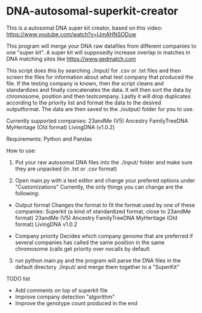 # DNA-autosomal-superkit-creator

This is a autosomal DNA super kit creator, based on this video:
https://www.youtube.com/watch?v=IJmAHNSODuw

This program will merge your DNA raw datafiles from different companies to one "super kit".
A super kit will supposedly increase overlap in matches in DNA matching sites like https://www.gedmatch.com

This script does this by searching ./input/ for .csv or .txt files and then screen the files for information about what test company that produced the file.
If the testing company is known, then the script cleans and standardizes and finally concatenates the data.
It will then sort the data by chromosome, position and then testcompany.
Lastly it will drop duplicates according to the priority list and format the data to the desired outputformat.
The data are then saved to the ./output/ folder for you to use.


Currently supported companies:
23andMe (V5)
Ancestry
FamilyTreeDNA
MyHeritage (Old format)
LivingDNA (v1.0.2)

Requirements: Python and Pandas

How to use:

1. Put your raw autosomal DNA files into the ./input/ folder and make sure they are unpacked (in .txt or .csv format)

2. Open main.py with a text editor and change your prefered options under "Customizations"
Currently, the only things you can change are the following:

* Output format
Changes the format to fit the format used by one of these companies:
Superkit (a kind of standardized format, close to 23andMe format)
23andMe (V5)
Ancestry
FamilyTreeDNA
MyHeritage (Old format)
LivingDNA v1.0.2

* Company priority
Decides which company genome that are preferred if several companies has called the same position in the same chromosome (calls get priority over nocalls by default

3. run python main.py and the program will parse the DNA files in the default directory ./input/ and merge them together to a "SuperKit"


TODO list
* Add comments on top of superkit file
* Improve company detection "algorithm"
* Improve the genotype count produced in the end
